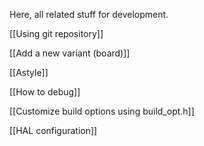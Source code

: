 
Here, all related stuff for development.

[[Using git repository]]

[[Add a new variant (board)]]

[[Astyle]]

[[How to debug]]

[[Customize build options using build_opt.h]]

[[HAL configuration]]